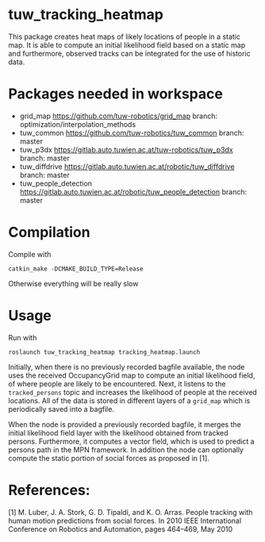 tuw_tracking_heatmap
===

This package creates heat maps of likely locations of people in a static map. It is able to compute an initial likelihood field based on a static map and furthermore, observed tracks can be integrated for the use of historic data.

# Packages needed in workspace
* grid_map https://github.com/tuw-robotics/grid_map branch: optimization/interpolation_methods
* tuw_common https://github.com/tuw-robotics/tuw_common branch: master
* tuw_p3dx https://gitlab.auto.tuwien.ac.at/tuw-robotics/tuw_p3dx branch: master
* tuw_diffdrive https://gitlab.auto.tuwien.ac.at/robotic/tuw_diffdrive branch: master
* tuw_people_detection https://gitlab.auto.tuwien.ac.at/robotic/tuw_people_detection branch: master

# Compilation
Compile with 
```
catkin_make -DCMAKE_BUILD_TYPE=Release
```
Otherwise everything will be really slow

# Usage

Run with
```
roslaunch tuw_tracking_heatmap tracking_heatmap.launch
```

Initially, when there is no previously recorded bagfile available, the node uses the received OccupancyGrid map to compute an initial likelihood field, of where people are likely to be encountered. Next, it listens to the `tracked_persons` topic and increases the likelihood of people at the received locations. All of the data is stored in different layers of a `grid_map` which is periodically saved into a bagfile. 

When the node is provided a previously recorded bagfile, it merges the initial likelihood field layer with the likelihood obtained from tracked persons. Furthermore, it computes a vector field, which is used to predict a persons path in the MPN framework. In addition the node can optionally compute the static portion of social forces as proposed in [1]. 


# References:
[1] M. Luber, J. A. Stork, G. D. Tipaldi, and K. O. Arras. People tracking with
human motion predictions from social forces. In 2010 IEEE International
Conference on Robotics and Automation, pages 464–469, May 2010
